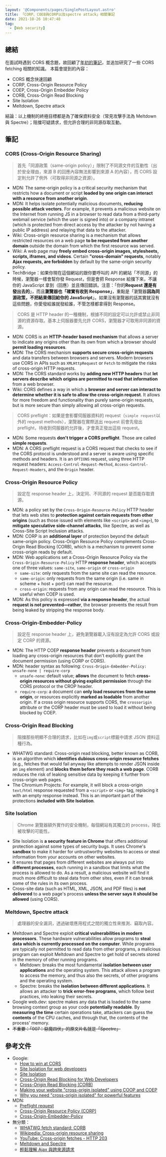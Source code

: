 ```yaml
---
layout: '@Components/pages/SinglePostLayout.astro'
title: 「CORP、COEB與CORP以及spectre attack」相關筆記
date: 2021-10-26 10:47:48
tag:
  - [Web security]
---
```


## 總結

在面試時遇到 CORS 概念題，故回顧了[年初的筆記](https://tzynwang.github.io/2021/cross-origin-resource-sharing/)，並追加研究了一些 CORS fetching 相關的知識。
本篇會提到的內容：

- CORS 概念快速回顧
- CORP, Cross-Origin Resource Policy
- COEP, Cross-Origin Embedder Policy
- CORB, Cross-Origin Read Blocking
- Site Isolation
- Meltdown, Spectre attack

結論：以上機制的終極目標都是為了確保資料安全（常見攻擊手法為 Meltdown 與 Spectre）；阻擋可疑請求，但允許合理的非同源存取互動。

## 筆記

### CORS (Cross-Origin Resource Sharing)

> 首先「同源政策（same-origin policy）」限制了不同源文件的互動性（出於安全理由，來源 B 的回應內容無法影響到來源 A 的內容），而 CORS 設定則允許了例外（可取得非同源之資源）。

- MDN: The same-origin policy is a critical security mechanism that restricts how a document or script **loaded by one origin can interact with a resource from another origin**.
- MDN: It helps isolate potentially malicious documents, **reducing possible attack vectors**. For example, it prevents a malicious website on the Internet from running JS in a browser to read data from a third-party webmail service (which the user is signed into) or a company intranet (which is protected from direct access by the attacker by not having a public IP address) and relaying that data to the attacker.
- Wiki: Cross-origin resource sharing is a mechanism that allows restricted resources on a web page **to be requested from another domain** outside the domain from which the first resource was served.
- Wiki: A web page may **freely embed cross-origin images, stylesheets, scripts, iframes, and videos**. Certain **"cross-domain" requests**, notably **Ajax requests, are forbidden** by default by the same-origin security policy.
- TechBridge：如果你現在這個網站的跟你要呼叫的 API 的網站「不同源」的時候，瀏覽器一樣會幫你發 Request，但是會把 Response 給擋下來，不讓你的 JavaScript 拿到（回應）並且傳回錯誤。注意：「你的**Request 還是有發出去的**」，而且**瀏覽器也「確實有收到 Response」**，重點是「瀏覽器**因為同源政策，不把結果傳回給你的 JavaScript**」。如果沒有瀏覽器的話其實就沒有這些問題，你愛發給誰就發給誰，不管怎樣都拿得到 Response。

> CORS 是 HTTP header 的一種機制，根據不同的設定可以允許或禁止非同源的資源存取。基本上伺服器要先允許 CORS，瀏覽器才可取用非同源的資源。

- MDN: CORS is an **HTTP-header based mechanism** that allows a server to indicate any origins other than its own from which a browser should **permit loading resources**.
- MDN: The CORS mechanism **supports secure cross-origin requests** and data transfers between browsers and servers. Modern browsers use CORS in APIs such as `XMLHttpRequest` or `Fetch` to mitigate the risks of cross-origin HTTP requests.
- MDN: The CORS standard works by **adding new HTTP headers** that **let servers describe which origins are permitted to read that information** from a web browser.
- Wiki: CORS defines a way in which a **browser and server can interact to determine whether it is safe to allow the cross-origin request**. It allows for more freedom and functionality than purely same-origin requests, but is more secure than simply allowing all cross-origin requests.

> CORS preflight：如果是會影響伺服器資料的 request（`simple request`以外的 request methods），瀏覽器在實際送出 request 前會先發出 preflight，待收到伺服器的允許後，才會真正發出這些 request。

- MDN: Some requests **don't trigger a CORS preflight**. Those are called **simple requests**.
- MDN: A CORS preflight request is a CORS request that checks to see if the CORS protocol is understood and a server is aware using specific methods and headers. It is an `OPTIONS` request, using three HTTP request headers: `Access-Control-Request-Method`, `Access-Control-Request-Headers`, and the `Origin` header.

### Cross-Origin Resource Policy

> 設定在 response header 上，決定同、不同源的 request 是否能存取資源。

- MDN: a policy set by the `Cross-Origin-Resource-Policy` HTTP header that lets web sites to **protection against certain requests from other origins** (such as those issued with elements like `<script>` and `<img>`), to **mitigate speculative side-channel attacks**, like Spectre, as well as Cross-Site Script Inclusion attacks.
- MDN: CORP is an **additional layer** of protection beyond the default same-origin policy. Cross-Origin Resource Policy complements Cross-Origin Read Blocking (CORB), which is a mechanism to prevent some cross-origin reads by default.
- MDN: Web applications set a Cross-Origin Resource Policy via the `Cross-Origin-Resource-Policy` HTTP **response header**, which accepts one of three values: `same-site`, `same-origin` or `cross-origin`
  - `same-site`: only requests from the same site can read the resource.
  - `same-origin`: only requests from the same origin (i.e. same in scheme + host + port) can read the resource.
  - `cross-origin`: requests from any origin can read the resource. This is useful when COEP is used.
- MDN: As this policy is expressed **via a response header**, the actual **request is not prevented—rather**, the browser prevents the result from being leaked by stripping the response body.

### Cross-Origin-Embedder-Policy

> 設定在 response header 上，避免瀏覽器載入沒有設定為允許 CORS 或設定 CORP 的資源。

- MDN: The HTTP COEP **response header** prevents a document from loading any cross-origin resources that don't explicitly grant the document permission (using CORP or CORS).
- MDN: header syntax as following: `Cross-Origin-Embedder-Policy: unsafe-none | require-corp`
  - `unsafe-none`: default value; **allows** the document to fetch **cross-origin resources without giving explicit permission** through the CORS protocol or the CROP header.
  - `require-corp`: a document can **only load resources from the same origin**, or resources explicitly **marked as loadable** from another origin. If a cross origin resource supports CORS, the `crossorigin` attribute or the CORP header must be used to load it without being blocked by COEP.

### Cross-Origin Read Blocking

> 阻擋那些明顯不合理的請求，比如在`img`或`script`標籤中請求 JSON 資料這種行為。

- WHATWG standard: Cross-origin read blocking, better known as CORB, is an algorithm which **identifies dubious cross-origin resource fetches** (e.g., fetches that would fail anyway like attempts to render JSON inside an `img` element) and **blocks them before they reach a web page**. CORB reduces the risk of leaking sensitive data by keeping it further from cross-origin web pages.
- The Chromium Projects: For example, it will block a cross-origin `text/html` response requested from a `<script>` or `<img>` tag, replacing it with an empty response instead. This is an important part of the protections **included with Site Isolation**.

### Site Isolation

> Chrome 瀏覽器額外實作的安全機制，每個網站有其獨立的 process，降低被攻擊的可能性。

- Site Isolation is **a security feature in Chrome** that offers additional protection against some types of security bugs. It uses Chrome's **sandbox** to make it harder for untrustworthy websites to access or steal information from your accounts on other websites.
- It ensures that pages from different websites are always put into **different processes**, each running in a sandbox that limits what the process is allowed to do. As a result, a malicious website will find it much more difficult to steal data from other sites, even if it can break some of the rules in its own process.
- Cross-site data (such as HTML, XML, JSON, and PDF files) is **not delivered** to a web page's process **unless the server says it should be allowed** (using CORS).

### Meltdown, Spectre attack

> 處理器的安全漏洞，透過破壞應用程式之間的獨立性來推測、竊取內容。

- Meltdown and Spectre exploit **critical vulnerabilities in modern processors**. These hardware vulnerabilities allow programs to **steal data which is currently processed on the computer**. While programs are typically not permitted to read data from other programs, a malicious program can exploit Meltdown and Spectre to get hold of secrets stored in the memory of other running programs.
  - Meltdown: breaks the most fundamental **isolation between user applications** and the operating system. This attack allows a program to access the memory, and thus also the secrets, of other programs and the operating system.
  - Spectre: breaks the **isolation between different applications**. It allows an attacker to **trick error-free programs**, which follow best practices, into leaking their secrets.
- Google web.dev: spectre makes any data that is loaded to the same browsing context group as your code **potentially readable**. By **measuring the time** certain operations take, attackers can guess the **contents** of the CPU caches, and through that, the contents of the process' memory.
- ~~不重要：「007：惡魔四伏」的原文片名就是「Spectre」~~

## 參考文件

- Google:
  - [How to win at CORS](https://jakearchibald.com/2021/cors/)
  - [Site Isolation for web developers](https://developers.google.com/web/updates/2018/07/site-isolation)
  - [Site Isolation](https://www.chromium.org/Home/chromium-security/site-isolation)
  - [Cross-Origin Read Blocking for Web Developers](https://www.chromium.org/Home/chromium-security/corb-for-developers)
  - [Cross-Origin Read Blocking (CORB)](https://chromium.googlesource.com/chromium/src/+/refs/heads/main/services/network/cross_origin_read_blocking_explainer.md)
  - [Making your website "cross-origin isolated" using COOP and COEP](https://web.dev/coop-coep/)
  - [Why you need "cross-origin isolated" for powerful features](https://web.dev/why-coop-coep/)
- MDN:
  - [Preflight request](https://developer.mozilla.org/en-US/docs/Glossary/Preflight_request)
  - [Cross-Origin Resource Policy (CORP)](<https://developer.mozilla.org/en-US/docs/Web/HTTP/Cross-Origin_Resource_Policy_(CORP)>)
  - [Cross-Origin-Embedder-Policy](https://developer.mozilla.org/en-US/docs/Web/HTTP/Headers/Cross-Origin-Embedder-Policy)
- 無分類：
  - [WHATWG fetch standard: CORB](https://fetch.spec.whatwg.org/#corb)
  - [Wikipedia: Cross-origin resource sharing](https://en.wikipedia.org/wiki/Cross-origin_resource_sharing)
  - [YouTube: Cross-origin fetches - HTTP 203](https://youtu.be/vfAHa5GBLio)
  - [Meltdown and Spectre](https://meltdownattack.com/)
  - [輕鬆理解 Ajax 與跨來源請求](https://blog.techbridge.cc/2017/05/20/api-ajax-cors-and-jsonp/)
